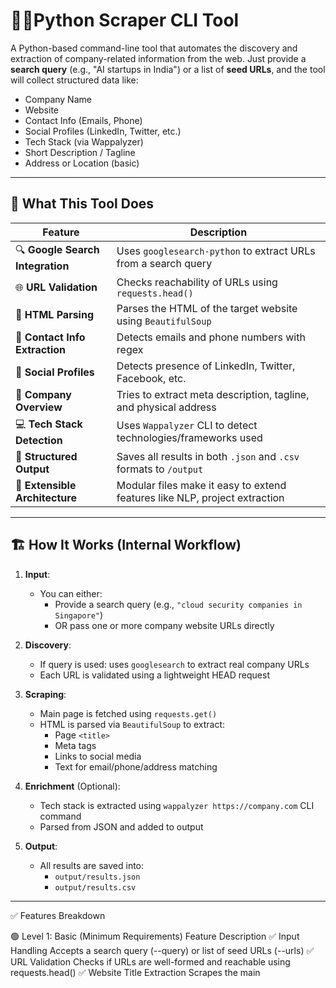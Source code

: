 # 🕵️‍♂️Python Scraper CLI Tool

A Python-based command-line tool that automates the discovery and extraction of company-related information from the web. Just provide a **search query** (e.g., "AI startups in India") or a list of **seed URLs**, and the tool will collect structured data like:

- Company Name  
- Website  
- Contact Info (Emails, Phone)  
- Social Profiles (LinkedIn, Twitter, etc.)  
- Tech Stack (via Wappalyzer)  
- Short Description / Tagline  
- Address or Location (basic)

---



## 🚀 What This Tool Does

| Feature                            | Description                                                                 |
|------------------------------------|-----------------------------------------------------------------------------|
| 🔍 **Google Search Integration**   | Uses `googlesearch-python` to extract URLs from a search query             |
| 🌐 **URL Validation**              | Checks reachability of URLs using `requests.head()`                        |
| 🧹 **HTML Parsing**                | Parses the HTML of the target website using `BeautifulSoup`               |
| 📧 **Contact Info Extraction**     | Detects emails and phone numbers with regex                               |
| 👤 **Social Profiles**             | Detects presence of LinkedIn, Twitter, Facebook, etc.                      |
| 🏢 **Company Overview**            | Tries to extract meta description, tagline, and physical address           |
| 💻 **Tech Stack Detection**        | Uses `Wappalyzer` CLI to detect technologies/frameworks used               |
| 🧾 **Structured Output**           | Saves all results in both `.json` and `.csv` formats to `/output`          |
| 🧠 **Extensible Architecture**     | Modular files make it easy to extend features like NLP, project extraction |

---



## 🏗️ How It Works (Internal Workflow)

1. **Input**:
   - You can either:
     - Provide a search query (e.g., `"cloud security companies in Singapore"`)
     - OR pass one or more company website URLs directly

2. **Discovery**:
   - If query is used: uses `googlesearch` to extract real company URLs
   - Each URL is validated using a lightweight HEAD request

3. **Scraping**:
   - Main page is fetched using `requests.get()`
   - HTML is parsed via `BeautifulSoup` to extract:
     - Page `<title>`
     - Meta tags
     - Links to social media
     - Text for email/phone/address matching

4. **Enrichment** (Optional):
   - Tech stack is extracted using `wappalyzer https://company.com` CLI command
   - Parsed from JSON and added to output

5. **Output**:
   - All results are saved into:
     - `output/results.json`
     - `output/results.csv`

---


✅ Features Breakdown


🟢 Level 1: Basic (Minimum Requirements)
Feature	Description
✅ Input Handling	Accepts a search query (--query) or list of seed URLs (--urls)
✅ URL Validation	Checks if URLs are well-formed and reachable using requests.head()
✅ Website Title Extraction	Scrapes the main <title> of the site to infer company name
✅ Email Extraction	Extracts emails using regex from visible site content
✅ Phone Number Extraction	Extracts phone numbers using regex
✅ JSON/CSV Output	Structured results saved to output/results.json and output/results.csv
✅ Error Handling	Gracefully handles unreachable sites or missing fields



🟡 Level 2: Medium (Enhanced Information Extraction)
Feature	Description
✅ Meta Description	Extracts <meta name="description"> tag for company tagline/summary
✅ Social Profiles	Detects LinkedIn, Twitter, Facebook URLs from the homepage
✅ Address/Location (Heuristic)	Extracts address using keyword heuristics like "Location", "Visit us at"
✅ Organized Output	Combines basic + medium fields into a single result object per company
✅ Modular Codebase	Separation of logic into scraper.py, utils.py, enrichment.py, etc.



🔵 Level 3: Advanced (Enriched & Intelligent)
Feature	Description
✅ Tech Stack Detection	Uses Wappalyzer CLI to list technologies
⚙️ Project Detection (Planned)	Crawl "About", "Projects", "Blog" pages to identify ongoing work
⚙️ Competitor Analysis (Planned)	Identify competitors via NLP on site content or external enrichment
⚙️ NLP Summary (Planned)	Use NLP models (spaCy / transformers) to generate brief profile summary
⚙️ API Enrichment (Planned)	Integrate Clearbit or Crunchbase for funding, location, industry data

🧠 Feature Summary Table
Category	Features Included
Basic	Query input, seed URLs, title, emails, phones, URL validation, error handling
Medium	Meta tags, social links, address detection, modular structure, CSV/JSON output
Advanced	Tech stack detection via Wappalyzer, optional future NLP/API integrations




## 🧪 Sample Output

CLI Prompt : "Game Developement startups in india"  

 ### 🔷 To Run : 

```bash

python main.py --query "game development startups in india"

```

### 🔷 Output : 

```json
{
    "company_name": "Top Game Development Companies in India | Indian Gaming Companies",
    "website": "https://www.juegostudio.com/blog/best-game-development-companies-in-india",
    "emails": [
      "info@juegostudio.com",
      "info.usa@juegostudio.com",
      "info.uk@juegostudio.com"
    ],
    "phones": [
      " 560 078",
      "+44 75 8784 0496",
      "+91 89298-0841",
      " 575006",
      "+1 (940)-2185249",
      "+966 50 269 7450"
    ],
    "social_links": {
      "facebook": "https://www.facebook.com/JuegoStudioPrivateLimited/",
      "twitter": "https://www.twitter.com/juegostudio",
      "linkedin": "https://www.linkedin.com/company/juego-studio"
    },
    "description": "Partner with one of India\u2019s leading game development companies to create engaging, cross-platform games with unique design and development solutions.",
    "address": "",
    "tech_stack": []
  }
```

📦 Output Details (Where & What Is Saved)

The tool automatically stores scraped company data in two formats:

Format	  File Name	          Location	                          Description
✅ CSV	results.csv	      output/ folder	             Easy to open in Excel, Sheets, etc.
✅ JSON	results.json	  output/ folder	         Structured data for programmatic usage

✅ Both files are automatically created after each successful run of the CLI.




🧰 Technology Stack
Purpose	Tool / Library
Web scraping	requests, beautifulsoup4
Query → URLs	googlesearch-python
Validation	requests.head()
Regex Matching	re
Tech Stack Enrich	Wappalyzer CLI
Output Serialization	json, csv


🧑‍💻 Setup Instructions
🔸 Step 1: Clone the Repo
bash
Copy
Edit
git clone https://github.com/dhanushkumar558/python-web-scrapper.git
cd company_scraper
🔸 Step 2: Create a Virtual Environment
bash
Copy
Edit
python3 -m venv venv
source venv/bin/activate
🔸 Step 3: Install Dependencies
bash
Copy
Edit
pip install -r requirements.txt
If you see externally-managed-environment error, use a virtualenv or pass --break-system-packages


You must have Node.js installed.



🧪 Usage Examples


📌 Use a Search Query
bash
Copy
Edit
python main.py --query "biotech startups in Europe"


📌 Use Specific URLs
bash
Copy
Edit
python main.py --urls 
Results will be saved in:

output/results.json

output/results.csv



🧱 File Structure
graphql
Copy
Edit
company_scraper/
├── main.py             # CLI entry point
├── scraper.py          # HTML parsing and field extraction
├── enrichment.py       # Tech stack detection using Wappalyzer
├── utils.py            # URL validation, query → URLs
├── output.py           # Writers for JSON and CSV
├── requirements.txt
└── README.md



⚠️ Limitations & Notes
Detection of physical address, year, projects, etc. is best-effort and heuristic-based.

Wappalyzer requires Node.js & CLI access .

Google Search via googlesearch-python might block if overused (you can switch to SerpAPI or Bing API for scaling).

NLP project detection, funding data, or LinkedIn API integration can be added later as advanced extensions.



🌱 Future Enhancements
NLP-based project & competitor extraction from About pages

Funding/enrichment via Clearbit or Crunchbase API

GUI version with dashboard interface

Export to Excel or Google Sheets

Background scraping with queue handling (async)



🤝 Contribution & Customization
Feel free to fork, customize modules, or request advanced features like:

Semantic matching (NLP)

Web crawling beyond homepage





🧑 Author
Dhanush Kumar V.
MERN Stack Developer | Automation Enthusiast | Full Stack Developer

Crafted with 💻 and ☕ for real-world web intelligence extraction


